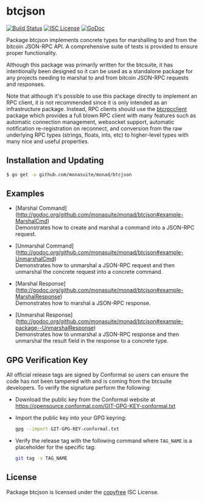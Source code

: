 btcjson
=======

[![Build Status](https://github.com/monasuite/monad/workflows/Build%20and%20Test/badge.svg)](https://github.com/monasuite/monad/actions)
[![ISC License](http://img.shields.io/badge/license-ISC-blue.svg)](http://copyfree.org)
[![GoDoc](https://img.shields.io/badge/godoc-reference-blue.svg)](https://pkg.go.dev/github.com/monasuite/monad/btcjson)

Package btcjson implements concrete types for marshalling to and from the
bitcoin JSON-RPC API.  A comprehensive suite of tests is provided to ensure
proper functionality.

Although this package was primarily written for the btcsuite, it has
intentionally been designed so it can be used as a standalone package for any
projects needing to marshal to and from bitcoin JSON-RPC requests and responses.

Note that although it's possible to use this package directly to implement an
RPC client, it is not recommended since it is only intended as an infrastructure
package.  Instead, RPC clients should use the
[btcrpcclient](https://github.com/roasbeef/btcrpcclient) package which provides
a full blown RPC client with many features such as automatic connection
management, websocket support, automatic notification re-registration on
reconnect, and conversion from the raw underlying RPC types (strings, floats,
ints, etc) to higher-level types with many nice and useful properties.

## Installation and Updating

```bash
$ go get -u github.com/monasuite/monad/btcjson
```

## Examples

* [Marshal Command]
  (http://godoc.org/github.com/monasuite/monad/btcjson#example-MarshalCmd)  
  Demonstrates how to create and marshal a command into a JSON-RPC request.

* [Unmarshal Command]
  (http://godoc.org/github.com/monasuite/monad/btcjson#example-UnmarshalCmd)  
  Demonstrates how to unmarshal a JSON-RPC request and then unmarshal the
  concrete request into a concrete command.

* [Marshal Response]
  (http://godoc.org/github.com/monasuite/monad/btcjson#example-MarshalResponse)  
  Demonstrates how to marshal a JSON-RPC response.

* [Unmarshal Response]
  (http://godoc.org/github.com/monasuite/monad/btcjson#example-package--UnmarshalResponse)  
  Demonstrates how to unmarshal a JSON-RPC response and then unmarshal the
  result field in the response to a concrete type.

## GPG Verification Key

All official release tags are signed by Conformal so users can ensure the code
has not been tampered with and is coming from the btcsuite developers.  To
verify the signature perform the following:

- Download the public key from the Conformal website at
  https://opensource.conformal.com/GIT-GPG-KEY-conformal.txt

- Import the public key into your GPG keyring:
  ```bash
  gpg --import GIT-GPG-KEY-conformal.txt
  ```

- Verify the release tag with the following command where `TAG_NAME` is a
  placeholder for the specific tag:
  ```bash
  git tag -v TAG_NAME
  ```

## License

Package btcjson is licensed under the [copyfree](http://copyfree.org) ISC
License.
